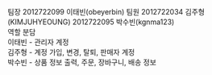 팀장  2012722099 이태빈(obeyerbin)  팀원  2012722034 김주형(KIMJUHYEOUNG)  2012722095 박수빈(kgnma123)  
역할 분담  
이태빈 - 관리자 계정  
김주형 - 계정 가입, 변경, 탈퇴, 판매자 계정  
박수빈 - 상품 정보 출력, 주문, 장바구니, 배송 정보  

